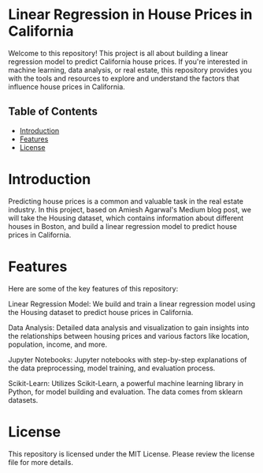 # Linear Regression in House Prices in California
Welcome to this repository! This project is all about building a linear regression model to predict California house prices. If you're interested in machine learning, data analysis, or real estate, this repository provides you with the tools and resources to explore and understand the factors that influence house prices in California.

## Table of Contents
- [Introduction](#introduction)
- [Features](#features)
- [License](#license)

# Introduction
Predicting house prices is a common and valuable task in the real estate industry. In this project, based on Amiesh Agarwal's Medium blog post, we will take the Housing dataset, which contains information about different houses in Boston, and build a linear regression model to predict house prices in California. 

# Features
Here are some of the key features of this repository:

Linear Regression Model: We build and train a linear regression model using the Housing dataset to predict house prices in California.

Data Analysis: Detailed data analysis and visualization to gain insights into the relationships between housing prices and various factors like location, population, income, and more.

Jupyter Notebooks: Jupyter notebooks with step-by-step explanations of the data preprocessing, model training, and evaluation process.

Scikit-Learn: Utilizes Scikit-Learn, a powerful machine learning library in Python, for model building and evaluation. The data comes from sklearn datasets.

# License
This repository is licensed under the MIT License. Please review the license file for more details.
